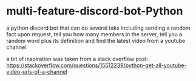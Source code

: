 # multi-feature-discord-bot-Python
a python discord bot that can do several taks including sending a random fact upon request, tell you how many members in the server, tell you a random word plus its definition and find the latest video from a youtube channel

a bit of inspiration was taken from a stack overflow post:
https://stackoverflow.com/questions/15512239/python-get-all-youtube-video-urls-of-a-channel
